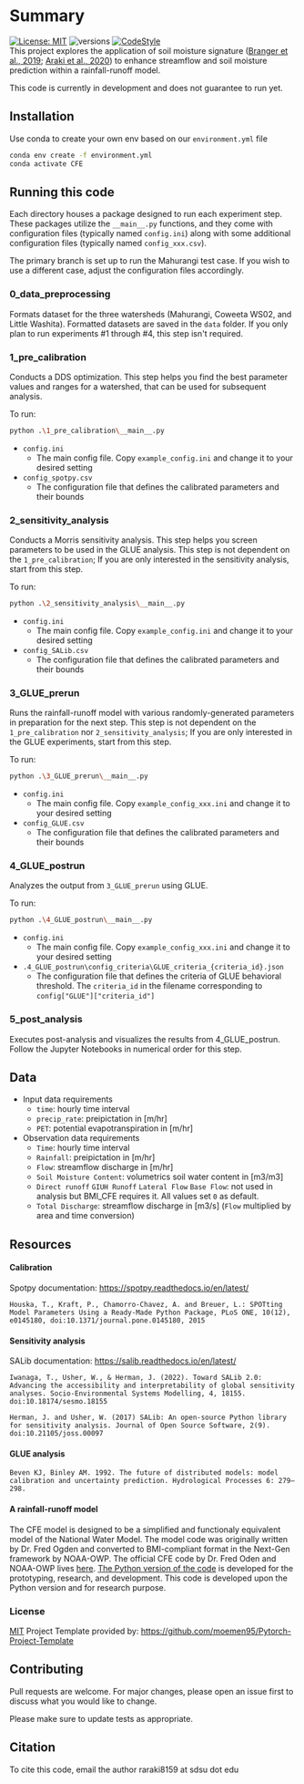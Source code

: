 # Summary
[![License: MIT](https://img.shields.io/badge/License-MIT-yellow.svg)](https://opensource.org/licenses/MIT) ![versions](https://img.shields.io/pypi/pyversions/hydra-core.svg) [![CodeStyle](https://img.shields.io/badge/code%20style-Black-black)]()  
This project explores the application of soil moisture signature ([Branger et al., 2019](https://doi.org/10.1002/hyp.13645); [Araki et al., 2020](https://onlinelibrary.wiley.com/doi/full/10.1002/hyp.14553)) to enhance streamflow and soil moisture prediction within a rainfall-runoff model.

This code is currently in development and does not guarantee to run yet.

## Installation
Use conda to create your own env based on our ```environment.yml``` file

```bash
conda env create -f environment.yml
conda activate CFE
```

## Running this code
Each directory houses a package designed to run each experiment step. These packages utilize the `__main__.py` functions, and they come with configuration files (typically named `config.ini`) along with some additional configuration files (typically named `config_xxx.csv`).

The primary branch is set up to run the Mahurangi test case. If you wish to use a different case, adjust the configuration files accordingly.

### 0_data_preprocessing
Formats dataset for the three watersheds (Mahurangi, Coweeta WS02, and Little Washita). Formatted datasets are saved in the `data` folder. If you only plan to run experiments #1 through #4, this step isn't required.

### 1_pre_calibration
Conducts a DDS optimization. This step helps you find the best parameter values and ranges for a watershed, that can be used for subsequent analysis.

To run:
```bash
python .\1_pre_calibration\__main__.py
```

- ```config.ini```
    - The main config file. Copy `example_config.ini` and change it to your desired setting
- ```config_spotpy.csv```
    - The configuration file that defines the calibrated parameters and their bounds

### 2_sensitivity_analysis
Conducts a Morris sensitivity analysis. This step helps you screen parameters to be used in the GLUE analysis. This step is not dependent on the `1_pre_calibration`; If you are only interested in the sensitivity analysis, start from this step.  

To run:
```bash
python .\2_sensitivity_analysis\__main__.py
```

- ```config.ini```
    - The main config file. Copy `example_config.ini` and change it to your desired setting
- ```config_SALib.csv```
    - The configuration file that defines the calibrated parameters and their bounds

### 3_GLUE_prerun
Runs the rainfall-runoff model with various randomly-generated parameters in preparation for the next step. This step is not dependent on the `1_pre_calibration` nor `2_sensitivity_analysis`; If you are only interested in the GLUE experiments, start from this step.  

To run:
```bash
python .\3_GLUE_prerun\__main__.py
```

- ```config.ini```
    - The main config file. Copy `example_config_xxx.ini` and change it to your desired setting
- ```config_GLUE.csv```
    - The configuration file that defines the calibrated parameters and their bounds

### 4_GLUE_postrun 
Analyzes the output from `3_GLUE_prerun` using GLUE.

To run:
```bash
python .\4_GLUE_postrun\__main__.py
```

- ```config.ini```
    - The main config file. Copy `example_config_xxx.ini` and change it to your desired setting
- ```.4_GLUE_postrun\config_criteria\GLUE_criteria_{criteria_id}.json```
    - The configuration file that defines the criteria of GLUE behavioral threshold. The `criteria_id` in the filename corresponding to `config["GLUE"]["criteria_id"]`

### 5_post_analysis
Executes post-analysis and visualizes the results from 4_GLUE_postrun. Follow the Jupyter Notebooks in numerical order for this step.

## Data
- Input data requirements
  - `time`: hourly time interval
  - `precip_rate`: preipictation in [m/hr]
  - `PET`: potential evapotranspiration in [m/hr]
- Observation data requirements
  - `Time`: hourly time interval
  - `Rainfall`: preipictation in [m/hr]
  - `Flow`: streamflow discharge in [m/hr]
  - `Soil Moisture Content`: volumetrics soil water content in [m3/m3]
  - `Direct runoff` `GIUH Runoff` `Lateral Flow` `Base Flow`: not used in analysis but BMI_CFE requires it. All values set `0` as default. 
  - `Total Discharge`: streamflow discharge in [m3/s] (`Flow` multiplied by area and time conversion)

## Resources

#### Calibration 
Spotpy documentation: https://spotpy.readthedocs.io/en/latest/

    Houska, T., Kraft, P., Chamorro-Chavez, A. and Breuer, L.: SPOTting Model Parameters Using a Ready-Made Python Package, PLoS ONE, 10(12), e0145180, doi:10.1371/journal.pone.0145180, 2015


#### Sensitivity analysis 
SALib documentation: https://salib.readthedocs.io/en/latest/

    Iwanaga, T., Usher, W., & Herman, J. (2022). Toward SALib 2.0: Advancing the accessibility and interpretability of global sensitivity analyses. Socio-Environmental Systems Modelling, 4, 18155. doi:10.18174/sesmo.18155

    Herman, J. and Usher, W. (2017) SALib: An open-source Python library for sensitivity analysis. Journal of Open Source Software, 2(9). doi:10.21105/joss.00097

#### GLUE analysis
    Beven KJ, Binley AM. 1992. The future of distributed models: model calibration and uncertainty prediction. Hydrological Processes 6: 279–298. 

#### A rainfall-runoff model
The CFE model is designed to be a simplified and functionaly equivalent model of the National Water Model. The model code was originally written by Dr. Fred Ogden and converted to BMI-compliant format in the Next-Gen framework by NOAA-OWP. The official CFE code by Dr. Fred Oden and NOAA-OWP lives [here](https://github.com/NOAA-OWP/cfe/).  [The Python version of the code](https://github.com/NWC-CUAHSI-Summer-Institute/cfe_py) is developed for the prototyping, research, and development. This code is developed upon the Python version and for research purpose. 

### License
[MIT](https://choosealicense.com/licenses/mit/)
Project Template provided by: https://github.com/moemen95/Pytorch-Project-Template

## Contributing

Pull requests are welcome. For major changes, please open an issue first
to discuss what you would like to change.

Please make sure to update tests as appropriate.

## Citation
To cite this code, email the author raraki8159 at sdsu dot edu